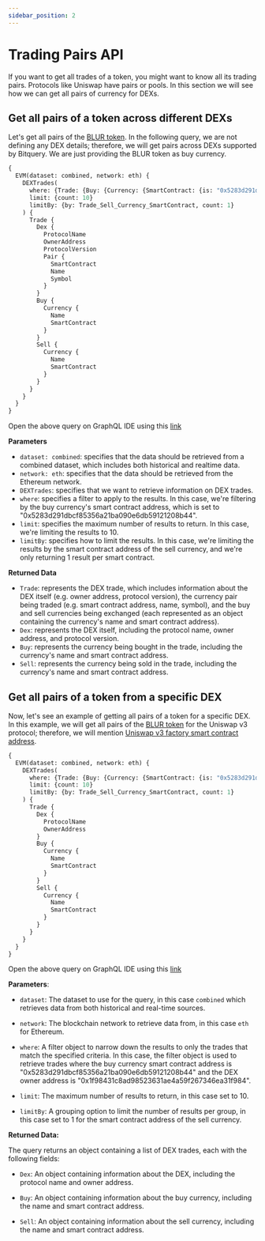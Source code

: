 ```yaml
---
sidebar_position: 2
---
```


# Trading Pairs API

If you want to get all trades of a token, you might want to know all its trading pairs.
Protocols like Uniswap have pairs or pools. In this section we will see how we can get all pairs of currency for DEXs.

## Get all pairs of a token across different DEXs

Let's get all pairs of the [BLUR token](https://explorer.bitquery.io/ethereum/token/0x5283d291dbcf85356a21ba090e6db59121208b44). In the following query, we are not defining any DEX details; therefore, we will get pairs across DEXs supported by Bitquery.
We are just providing the BLUR token as buy currency.

```graphql
{
  EVM(dataset: combined, network: eth) {
    DEXTrades(
      where: {Trade: {Buy: {Currency: {SmartContract: {is: "0x5283d291dbcf85356a21ba090e6db59121208b44"}}}}}
      limit: {count: 10}
      limitBy: {by: Trade_Sell_Currency_SmartContract, count: 1}
    ) {
      Trade {
        Dex {
          ProtocolName
          OwnerAddress
          ProtocolVersion
          Pair {
            SmartContract
            Name
            Symbol
          }
        }
        Buy {
          Currency {
            Name
            SmartContract
          }
        }
        Sell {
          Currency {
            Name
            SmartContract
          }
        }
      }
    }
  }
}

```

Open the above query on GraphQL IDE using this [link](https://graphql.bitquery.io/ide/Pair-tokens-for-BLUR-token-for-all-DEXs_1)

**Parameters**
-   `dataset: combined`: specifies that the data should be retrieved from a combined dataset, which includes both historical and realtime data.
-   `network: eth`: specifies that the data should be retrieved from the Ethereum network.
-   `DEXTrades`: specifies that we want to retrieve information on DEX trades.
-   `where`: specifies a filter to apply to the results. In this case, we're filtering by the buy currency's smart contract address, which is set to "0x5283d291dbcf85356a21ba090e6db59121208b44".
-   `limit`: specifies the maximum number of results to return. In this case, we're limiting the results to 10.
-   `limitBy`: specifies how to limit the results. In this case, we're limiting the results by the smart contract address of the sell currency, and we're only returning 1 result per smart contract.

**Returned Data**

-   `Trade`: represents the DEX trade, which includes information about the DEX itself (e.g. owner address, protocol version), the currency pair being traded (e.g. smart contract address, name, symbol), and the buy and sell currencies being exchanged (each represented as an object containing the currency's name and smart contract address).
-   `Dex`: represents the DEX itself, including the protocol name, owner address, and protocol version.
-   `Buy`: represents the currency being bought in the trade, including the currency's name and smart contract address.
-   `Sell`: represents the currency being sold in the trade, including the currency's name and smart contract address.



## Get all pairs of a token from a specific DEX

Now, let's see an example of getting all pairs of a token for a specific DEX. In this example, we will get all pairs of the [BLUR token](https://explorer.bitquery.io/ethereum/token/0x5283d291dbcf85356a21ba090e6db59121208b44) for the Uniswap v3 protocol; therefore, we will mention [Uniswap v3 factory smart contract address](https://explorer.bitquery.io/ethereum/smart_contract/0x1f98431c8ad98523631ae4a59f267346ea31f984/transactions).

```graphql
{
  EVM(dataset: combined, network: eth) {
    DEXTrades(
      where: {Trade: {Buy: {Currency: {SmartContract: {is: "0x5283d291dbcf85356a21ba090e6db59121208b44"}}}, Dex: {OwnerAddress: {is: "0x1f98431c8ad98523631ae4a59f267346ea31f984"}}}}
      limit: {count: 10}
      limitBy: {by: Trade_Sell_Currency_SmartContract, count: 1}
    ) {
      Trade {
        Dex {
          ProtocolName
          OwnerAddress
        }
        Buy {
          Currency {
            Name
            SmartContract
          }
        }
        Sell {
          Currency {
            Name
            SmartContract
          }
        }
      }
    }
  }
}
```

Open the above query on GraphQL IDE using this [link](
https://graphql.bitquery.io/ide/pairs-of-blur-token-new-dataset_1)


**Parameters**:

-   `dataset`: The dataset to use for the query, in this case `combined` which retrieves data from both historical and real-time sources.
    
-   `network`: The blockchain network to retrieve data from, in this case `eth` for Ethereum.
    
-   `where`: A filter object to narrow down the results to only the trades that match the specified criteria. In this case, the filter object is used to retrieve trades where the buy currency smart contract address is "0x5283d291dbcf85356a21ba090e6db59121208b44" and the DEX owner address is "0x1f98431c8ad98523631ae4a59f267346ea31f984".
    
-   `limit`: The maximum number of results to return, in this case set to 10.
    
-   `limitBy`: A grouping option to limit the number of results per group, in this case set to 1 for the smart contract address of the sell currency.
    

**Returned Data:**

The query returns an object containing a list of DEX trades, each with the following fields:

-   `Dex`: An object containing information about the DEX, including the protocol name and owner address.
    
-   `Buy`: An object containing information about the buy currency, including the name and smart contract address.
    
-   `Sell`: An object containing information about the sell currency, including the name and smart contract address.
